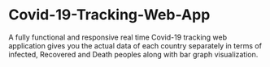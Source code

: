 # Covid-19-Tracking-Web-App
A fully functional and responsive real time Covid-19 tracking web application gives you the actual data of each country separately in terms of infected, Recovered and Death peoples along with bar graph visualization.
